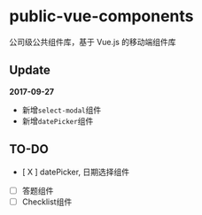 # public-vue-components
公司级公共组件库，基于 Vue.js 的移动端组件库

## Update

**2017-09-27**
- 新增`select-modal`组件
- 新增`datePicker`组件

## TO-DO
- [ X ] datePicker, 日期选择组件
- [ ] 答题组件
- [ ] Checklist组件